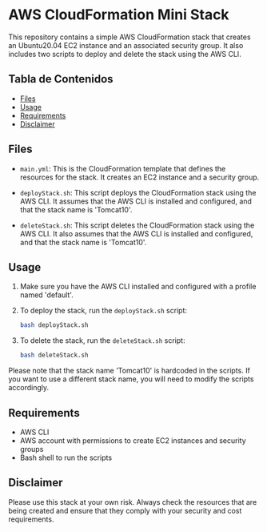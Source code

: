 # AWS CloudFormation Mini Stack

This repository contains a simple AWS CloudFormation stack that creates an Ubuntu20.04 EC2 instance and an associated security group. It also includes two scripts to deploy and delete the stack using the AWS CLI.

## Tabla de Contenidos

- [Files](#files)
- [Usage](#usage)
- [Requirements](#requirements)
- [Disclaimer](#disclaimer)

## Files

- `main.yml`: This is the CloudFormation template that defines the resources for the stack. It creates an EC2 instance and a security group.

- `deployStack.sh`: This script deploys the CloudFormation stack using the AWS CLI. It assumes that the AWS CLI is installed and configured, and that the stack name is 'Tomcat10'.

- `deleteStack.sh`: This script deletes the CloudFormation stack using the AWS CLI. It also assumes that the AWS CLI is installed and configured, and that the stack name is 'Tomcat10'.

## Usage

1. Make sure you have the AWS CLI installed and configured with a profile named 'default'.

2. To deploy the stack, run the `deployStack.sh` script:

    ```bash
    bash deployStack.sh
    ```

3. To delete the stack, run the `deleteStack.sh` script:

    ```bash
    bash deleteStack.sh
    ```

Please note that the stack name 'Tomcat10' is hardcoded in the scripts. If you want to use a different stack name, you will need to modify the scripts accordingly.

## Requirements

- AWS CLI
- AWS account with permissions to create EC2 instances and security groups
- Bash shell to run the scripts

## Disclaimer

Please use this stack at your own risk. Always check the resources that are being created and ensure that they comply with your security and cost requirements.
